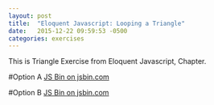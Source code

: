 ```yaml
---
layout: post
title:  "Eloquent Javascript: Looping a Triangle"
date:   2015-12-22 09:59:53 -0500
categories: exercises
---
```


This is Triangle Exercise from Eloquent Javascript, Chapter.

#Option A
<a class="jsbin-embed" href="http://jsbin.com/fuxepohoga/embed?js,console">JS Bin on jsbin.com</a><script src="http://static.jsbin.com/js/embed.min.js?3.35.5"></script>

#Option B
<a class="jsbin-embed" href="http://jsbin.com/siqemuvilo/embed?js,console">JS Bin on jsbin.com</a><script src="http://static.jsbin.com/js/embed.min.js?3.35.5"></script>
